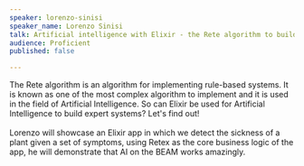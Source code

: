 ```yaml
---
speaker: lorenzo-sinisi
speaker_name: Lorenzo Sinisi
talk: Artificial intelligence with Elixir - the Rete algorithm to build expert systems
audience: Proficient
published: false

---
```

<p>The Rete algorithm is an algorithm for implementing rule-based systems. It is known as one of the most complex algorithm to implement and it is used in the field of Artificial Intelligence. 
So can Elixir be used for Artificial Intelligence to build expert systems? Let's find out! <br /><br />
Lorenzo will showcase an Elixir app in which we detect the sickness of a plant given a set of symptoms, using Retex as the core business logic of the app, he will demonstrate that AI on the BEAM works amazingly.</p>